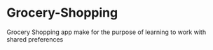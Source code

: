 # Grocery-Shopping
Grocery Shopping app make for the purpose of learning to work with shared preferences
